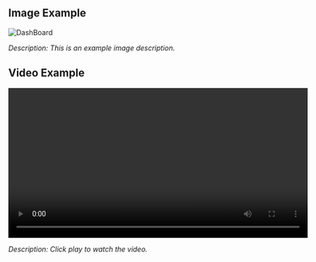 ## Image Example
![DashBoard](https://github.com/user-attachments/assets/0ed1c9f4-30bb-4bcc-827e-693a9821afa8)

*Description: This is an example image description.*

## Video Example
<video controls width="600">
https://github.com/user-attachments/assets/628db30a-52e3-4b5a-955c-ab33ccc04cd9
</video>

*Description: Click play to watch the video.*

